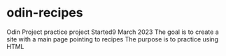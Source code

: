 # odin-recipes
Odin Project practice project
Started9 March 2023
The goal is to create a site with a main page pointing to recipes
The purpose is to practice using HTML
